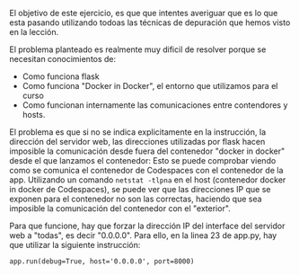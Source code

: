 El objetivo de este ejercicio, es que que intentes averiguar que es lo que esta pasando utilizando todoas las técnicas de depuración que hemos visto en la lección.

El problema planteado es realmente muy dificil de resolver porque se necesitan conocimientos de:
  - Como funciona flask
  - Como funciona "Docker in Docker", el entorno que utilizamos para el curso
  - Como funcionan internamente las comunicaciones entre contendores y hosts.

El problema es que si no se indica explicitamente en la instrucción, la dirección del servidor web, 
las direcciones utilizadas por flask hacen imposible la comunicación desde fuera del contenedor "docker in docker" desde el que lanzamos el contenedor:
Esto se puede comprobar viendo como se comunica el contenedor de Codespaces con el contenedor de la app. 
Utilizando  un comando `netstat -tlpna` en el host (contenedor docker in docker de Codespaces), se puede ver que las direcciones IP que se exponen para el contenedor
no son las correctas, haciendo que sea imposible la comunicación del contenedor con el "exterior".

Para que funcione, hay que forzar la dirección IP del interface del servidor web a "todas", es decir "0.0.0.0".
Para ello, en la linea 23 de app.py, hay que utilizar la siguiente instrucción:
```
app.run(debug=True, host='0.0.0.0', port=8000)
```